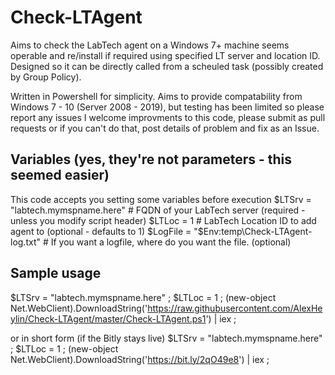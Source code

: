 # Check-LTAgent
Aims to check the LabTech agent on a Windows 7+ machine seems operable and re/install if required using specified LT server and location ID.  
Designed so it can be directly called from a scheuled task (possibly created by Group Policy).

Written in Powershell for simplicity.
Aims to provide compatability from Windows 7 - 10 (Server 2008 - 2019), but testing has been limited so please report any issues
I welcome improvments to this code, please submit as pull requests or if you can't do that, post details of problem and fix as an Issue.

## Variables (yes, they're not parameters - this seemed easier)
This code accepts you setting some variables before execution
$LTSrv = "labtech.mymspname.here" # FQDN of your LabTech server (required - unless you modify script header)
$LTLoc = 1 # LabTech Location ID to add agent to (optional - defaults to 1)
$LogFile = "$Env:temp\Check-LTAgent-log.txt" # If you want a logfile, where do you want the file. (optional)

## Sample usage
$LTSrv = "labtech.mymspname.here" ; $LTLoc = 1 ;  (new-object Net.WebClient).DownloadString('https://raw.githubusercontent.com/AlexHeylin/Check-LTAgent/master/Check-LTAgent.ps1') | iex ;

or in short form (if the Bitly stays live)
$LTSrv = "labtech.mymspname.here" ; $LTLoc = 1 ; (new-object Net.WebClient).DownloadString('https://bit.ly/2qO49e8') | iex ;
